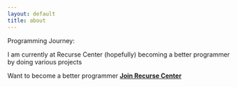 ```yaml
---
layout: default
title: about
---
```


Programming Journey:


I am currently at Recurse Center (hopefully) becoming a better programmer by doing various projects


Want to become a better programmer <a href = "recurse.com"> __Join Recurse Center__</a>
